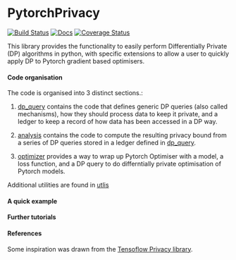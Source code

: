 # PytorchPrivacy
[![Build Status](https://travis-ci.org/MJHutchinson/PytorchPrivacy.svg?branch=master)](https://travis-ci.org/MJHutchinson/PytorchPrivacy) 
[![Docs](https://readthedocs.org/projects/docs/badge/?version=latest)](https://MJHutchinson.github.io/PytorchPrivacy)
[![Coverage Status](https://coveralls.io/repos/github/MJHutchinson/PytorchPrivacy/badge.svg?branch=master)](https://coveralls.io/github/MJHutchinson/PytorchPrivacy?branch=master)


This library provides the functionality to easily perform Differentially Private (DP) algorithms in python, with specific 
extensions to allow a user to quickly apply DP to Pytorch gradient based optimisers.


#### Code organisation

The code is organised into 3 distinct sections.:

1. [dp_query](https://github.com/MJHutchinson/PytorchPrivacy/tree/master/pytorch_privacy/dp_query) contains the code 
that defines generic DP queries (also called mechanisms), how they should process data to keep it private, and a ledger to keep a record of how
data has been accessed in a DP way.

2. [analysis](https://github.com/MJHutchinson/PytorchPrivacy/tree/master/pytorch_privacy/analysis) contains the code 
to compute the resulting privacy bound from a series of DP queries stored in a ledger defined in [dp_query](https://github.com/MJHutchinson/PytorchPrivacy/tree/master/pytorch_privacy/dp_query).

3. [optimizer](https://github.com/MJHutchinson/PytorchPrivacy/tree/master/pytorch_privacy/optimizer) provides a way to
 wrap up Pytorch Optimiser with a model, a loss function, and a DP query to do differntially private optimisation
 of Pytorch models.
 
Additional utilities are found in [utlis](https://github.com/MJHutchinson/PytorchPrivacy/tree/master/pytorch_privacy/utils) 

#### A quick example

#### Further tutorials

#### References


Some inspiration was drawn from the [Tensoflow Privacy library](https://github.com/tensorflow/privacy).
